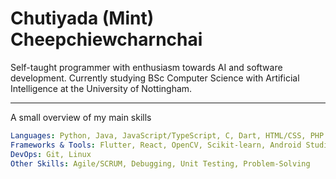 # Chutiyada (Mint) Cheepchiewcharnchai

Self-taught programmer with enthusiasm towards AI and software development. Currently studying BSc Computer Science with Artificial Intelligence at the University of Nottingham.

---

A small overview of my main skills

```yaml
Languages: Python, Java, JavaScript/TypeScript, C, Dart, HTML/CSS, PHP
Frameworks & Tools: Flutter, React, OpenCV, Scikit-learn, Android Studio
DevOps: Git, Linux
Other Skills: Agile/SCRUM, Debugging, Unit Testing, Problem-Solving
```

